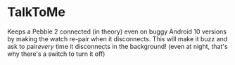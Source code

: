 # TalkToMe
Keeps a Pebble 2 connected (in theory) even on buggy Android 10 versions by making the watch re-pair when it disconnects. This will make it buzz and ask to pair*every* time it disconnects in the background! (even at night, that's why there's a switch to turn it off)